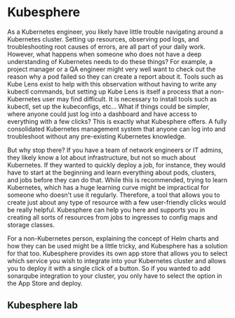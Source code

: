 # Kubesphere

As a Kubernetes engineer, you likely have little trouble navigating around a Kubernetes cluster. Setting up resources, observing pod logs, and troubleshooting root causes of errors, are all part of your daily work. However, what happens when someone who does not have a deep understanding of Kubernetes needs to do these things? For example, a project manager or a QA engineer might very well want to check out the reason why a pod failed so they can create a report about it. Tools such as Kube Lens exist to help with this observation without having to write any kubectl commands, but setting up Kube Lens is itself a process that a non-Kubernetes user may find difficult. It is necessary to install tools such as kubectl, set up the kubeconfigs, etc... What if things could be simpler, where anyone could just log into a dashboard and have access to everything with a few clicks? This is exactly what Kubesphere offers. A fully consolidated Kubernetes management system that anyone can log into and troubleshoot without any pre-existing Kubernetes knowledge.

But why stop there? If you have a team of network engineers or IT admins, they likely know a lot about infrastructure, but not so much about Kubernetes. If they wanted to quickly deploy a job, for instance, they would have to start at the beginning and learn everything about pods, clusters, and jobs before they can do that. While this is recommended, trying to learn Kubernetes, which has a huge learning curve might be impractical for someone who doesn't use it regularly. Therefore, a tool that allows you to create just about any type of resource with a few user-friendly clicks would be really helpful. Kubesphere can help you here and supports you in creating all sorts of resources from jobs to ingresses to config maps and storage classes.

For a non-Kubernetes person, explaining the concept of Helm charts and how they can be used might be a little tricky, and Kubesphere has a solution for that too. Kubesphere provides its own app store that allows you to select which service you wish to integrate into your Kubernetes cluster and allows you to deploy it with a single click of a button. So if you wanted to add sonarqube integration to your cluster, you only have to select the option in the App Store and deploy.

## Kubesphere lab